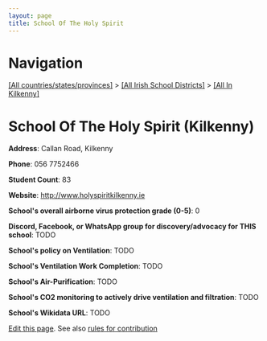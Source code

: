 ```yaml
---
layout: page
title: School Of The Holy Spirit
---
```

# Navigation

[[All countries/states/provinces]](../../..) > [[All Irish School Districts]](../..) > [[All In Kilkenny]](..)

# School Of The Holy Spirit (Kilkenny)

**Address**: Callan Road, Kilkenny

**Phone**: 056 7752466

**Student Count**: 83

**Website**: <http://www.holyspiritkilkenny.ie>

**School's overall airborne virus protection grade (0-5)**: 0

**Discord, Facebook, or WhatsApp group for discovery/advocacy for THIS school**: TODO

**School's policy on Ventilation**: TODO

**School's Ventilation Work Completion**: TODO

**School's Air-Purification**: TODO

**School's CO2 monitoring to actively drive ventilation and filtration**: TODO

**School's Wikidata URL**: TODO


[Edit this page](https://github.com/ventilate-schools/Ireland/edit/main/./Kilkenny/School_Of_The_Holy_Spirit.md). See also [rules for contribution](../../../contribution-rules/)